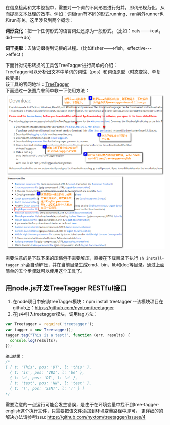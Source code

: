在信息检索和文本挖掘中，需要对一个词的不同形态进行归并，即词形规范化，从而提高文本处理的效率。例如：词根run有不同的形式running、ran另外runner也和run有关。这里涉及到两个概念：

**词形变化**：把一个任何形式的语言词汇还原为一般形式。（比如：cats--->cat，did--->do）  

**词干提取**：去除词缀得到词根的过程。（比如fisher--->fish，effective--->effect ）  

下面针对词形转换的工具包TreeTagger进行简单的介绍：  
TreeTagger可以分析出文本中单词的词性（pos）和词语原型（时态变换、单复数变换）  
该工具的官网地址：[TreeTagger](http://www.cis.uni-muenchen.de/~schmid/tools/TreeTagger/)  
下面通过一张图片来简单教一下使用方法：
![TreeTagger/images/image0001.png](https://github.com/DimonHo/DH_Note/blob/master/TreeTagger/images/image0001.png)  

需要注意的是下载下来的压缩包不需要解压，直接在下载目录下执行 `sh install-tagger.sh`会自动解压，并在当前目录生成cmd、bin、lib和doc等目录。通过上面简单的五个步骤就可以使用这个工具了。

## 用node.js开发TreeTagger RESTful接口
1. 在node项目中安装treeTagger模块：npm install treetagger  --该模块项目在github上：https://github.com/nyxtom/treetagger
2. 在js中引入treetagger模块，调用tag方法：
```javascript
var Treetagger = require('treetagger');
var tagger = new Treetagger();
tagger.tag("This is a test!", function (err, results) {
  console.log(results);
});

输出结果：
/*
[ { t: 'This', pos: 'DT', l: 'this' },
  { t: 'is', pos: 'VBZ', l: 'be' },
  { t: 'a', pos: 'DT', l: 'a' },
  { t: 'test', pos: 'NN', l: 'test' },
  { t: '!', pos: 'SENT', l: '!' } ]
*/
```
需要注意的一点运行可能会发生错误，是由于在环境变量中找不到tree-tagger-english这个执行文件，只需要把该文件添加到环境变量路径中即可，
更详细的的解决办法请参考issu: https://github.com/nyxtom/treetagger/issues/4
